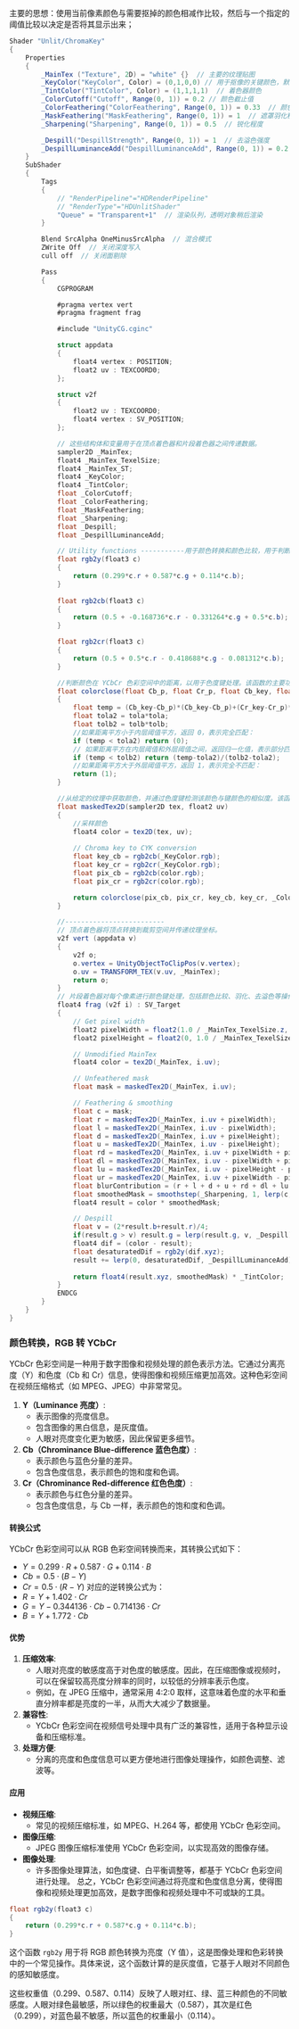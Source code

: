 主要的思想：使用当前像素颜色与需要抠掉的颜色相减作比较，然后与一个指定的阈值比较以决定是否将其显示出来；
```csharp
Shader "Unlit/ChromaKey"
{
    Properties
    {
        _MainTex ("Texture", 2D) = "white" {}  // 主要的纹理贴图
        _KeyColor("KeyColor", Color) = (0,1,0,0) // 用于抠像的关键颜色，默认是绿色
        _TintColor("TintColor", Color) = (1,1,1,1)  // 着色器颜色
        _ColorCutoff("Cutoff", Range(0, 1)) = 0.2 // 颜色截止值
        _ColorFeathering("ColorFeathering", Range(0, 1)) = 0.33  // 颜色羽化程度
        _MaskFeathering("MaskFeathering", Range(0, 1)) = 1  // 遮罩羽化程度
        _Sharpening("Sharpening", Range(0, 1)) = 0.5  // 锐化程度

        _Despill("DespillStrength", Range(0, 1)) = 1  // 去溢色强度
        _DespillLuminanceAdd("DespillLuminanceAdd", Range(0, 1)) = 0.2  // 去溢色亮度增加值
    }
    SubShader
    {
        Tags
        {
            // "RenderPipeline"="HDRenderPipeline"
            // "RenderType"="HDUnlitShader"
            "Queue" = "Transparent+1"  // 渲染队列，透明对象稍后渲染
        }

        Blend SrcAlpha OneMinusSrcAlpha  // 混合模式
        ZWrite Off  // 关闭深度写入
        cull off  // 关闭面剔除

        Pass
        {
            CGPROGRAM

            #pragma vertex vert
            #pragma fragment frag

            #include "UnityCG.cginc"

            struct appdata
            {
                float4 vertex : POSITION;
                float2 uv : TEXCOORD0;
            };

            struct v2f
            {
                float2 uv : TEXCOORD0;
                float4 vertex : SV_POSITION;
            };

			// 这些结构体和变量用于在顶点着色器和片段着色器之间传递数据。
            sampler2D _MainTex;
            float4 _MainTex_TexelSize;
            float4 _MainTex_ST;
            float4 _KeyColor;
            float4 _TintColor;
            float _ColorCutoff;
            float _ColorFeathering;
            float _MaskFeathering;
            float _Sharpening;
            float _Despill;
            float _DespillLuminanceAdd;

            // Utility functions -----------用于颜色转换和颜色比较，用于判断一个像素的颜色是否接近关键颜色。
            float rgb2y(float3 c) 
            {
                return (0.299*c.r + 0.587*c.g + 0.114*c.b);
            }
			
            float rgb2cb(float3 c) 
            {
                return (0.5 + -0.168736*c.r - 0.331264*c.g + 0.5*c.b);
            }

            float rgb2cr(float3 c) 
            {
                return (0.5 + 0.5*c.r - 0.418688*c.g - 0.081312*c.b);
            }

			//判断颜色在 YCbCr 色彩空间中的距离，以用于色度键处理。该函数的主要功能是根据给定的阈值，确定两个颜色（一个是像素颜色，另一个是键颜色）在色度空间上的相似度，并返回一个归一化的值。
            float colorclose(float Cb_p, float Cr_p, float Cb_key, float Cr_key, float tola, float tolb)
            {
                float temp = (Cb_key-Cb_p)*(Cb_key-Cb_p)+(Cr_key-Cr_p)*(Cr_key-Cr_p);
                float tola2 = tola*tola;
                float tolb2 = tolb*tolb;
                //如果距离平方小于内层阈值平方，返回 0，表示完全匹配：
                if (temp < tola2) return (0);
                // 如果距离平方在内层阈值和外层阈值之间，返回归一化值，表示部分匹配：
                if (temp < tolb2) return (temp-tola2)/(tolb2-tola2);
                //如果距离平方大于外层阈值平方，返回 1，表示完全不匹配：
                return (1);
            }

			//从给定的纹理中获取颜色，并通过色度键检测该颜色与键颜色的相似度。该函数的目的是生成一个掩码值，用于进一步的图像处理，例如透明度调整。
            float maskedTex2D(sampler2D tex, float2 uv)
            {
	            //采样颜色
                float4 color = tex2D(tex, uv);
                
                // Chroma key to CYK conversion
                float key_cb = rgb2cb(_KeyColor.rgb);
                float key_cr = rgb2cr(_KeyColor.rgb);
                float pix_cb = rgb2cb(color.rgb);
                float pix_cr = rgb2cr(color.rgb);

                return colorclose(pix_cb, pix_cr, key_cb, key_cr, _ColorCutoff, _ColorFeathering);
            }

            //-------------------------
			// 顶点着色器将顶点转换到裁剪空间并传递纹理坐标。
            v2f vert (appdata v)
            {
                v2f o;
                o.vertex = UnityObjectToClipPos(v.vertex);
                o.uv = TRANSFORM_TEX(v.uv, _MainTex);
                return o;
            }
			// 片段着色器对每个像素进行颜色键处理，包括颜色比较、羽化、去溢色等操作，最后输出处理后的颜色和遮罩
            float4 frag (v2f i) : SV_Target
            {
                // Get pixel width
                float2 pixelWidth = float2(1.0 / _MainTex_TexelSize.z, 0);
                float2 pixelHeight = float2(0, 1.0 / _MainTex_TexelSize.w);

                // Unmodified MainTex
                float4 color = tex2D(_MainTex, i.uv);

                // Unfeathered mask
                float mask = maskedTex2D(_MainTex, i.uv);

                // Feathering & smoothing
                float c = mask;
                float r = maskedTex2D(_MainTex, i.uv + pixelWidth);
                float l = maskedTex2D(_MainTex, i.uv - pixelWidth);
                float d = maskedTex2D(_MainTex, i.uv + pixelHeight); 
                float u = maskedTex2D(_MainTex, i.uv - pixelHeight);
                float rd = maskedTex2D(_MainTex, i.uv + pixelWidth + pixelHeight) * .707;
                float dl = maskedTex2D(_MainTex, i.uv - pixelWidth + pixelHeight) * .707;
                float lu = maskedTex2D(_MainTex, i.uv - pixelHeight - pixelWidth) * .707;
                float ur = maskedTex2D(_MainTex, i.uv + pixelWidth - pixelHeight) * .707;
                float blurContribution = (r + l + d + u + rd + dl + lu + ur + c) * 0.12774655;
                float smoothedMask = smoothstep(_Sharpening, 1, lerp(c, blurContribution, _MaskFeathering));
                float4 result = color * smoothedMask;

                // Despill
                float v = (2*result.b+result.r)/4;
                if(result.g > v) result.g = lerp(result.g, v, _Despill);
                float4 dif = (color - result);
                float desaturatedDif = rgb2y(dif.xyz);
                result += lerp(0, desaturatedDif, _DespillLuminanceAdd);
                
                return float4(result.xyz, smoothedMask) * _TintColor;
            }
            ENDCG
        }
    }
}

```

### 颜色转换，RGB 转 YCbCr
YCbCr 色彩空间是一种用于数字图像和视频处理的颜色表示方法。它通过分离亮度（Y）和色度（Cb 和 Cr）信息，使得图像和视频压缩更加高效。这种色彩空间在视频压缩格式（如 MPEG、JPEG）中非常常见。
1. **Y（Luminance 亮度）**:
    - 表示图像的亮度信息。
    - 包含图像的黑白信息，是灰度值。
    - 人眼对亮度变化更为敏感，因此保留更多细节。
2. **Cb（Chrominance Blue-difference 蓝色色度）**:
    - 表示颜色与蓝色分量的差异。
    - 包含色度信息，表示颜色的饱和度和色调。
3. **Cr（Chrominance Red-difference 红色色度）**:
    - 表示颜色与红色分量的差异。
    - 包含色度信息，与 Cb 一样，表示颜色的饱和度和色调。
#### 转换公式

YCbCr 色彩空间可以从 RGB 色彩空间转换而来，其转换公式如下：
- $Y = 0.299 \cdot R + 0.587 \cdot G + 0.114 \cdot B$
- $Cb = 0.5 \cdot (B - Y)$
- $Cr = 0.5 \cdot (R - Y)$
对应的逆转换公式为：
- $R = Y + 1.402 \cdot Cr$
- $G = Y - 0.344136 \cdot Cb - 0.714136 \cdot Cr$
- $B = Y + 1.772 \cdot Cb$
#### 优势
1. **压缩效率**:
    - 人眼对亮度的敏感度高于对色度的敏感度。因此，在压缩图像或视频时，可以在保留较高亮度分辨率的同时，以较低的分辨率表示色度。
    - 例如，在 JPEG 压缩中，通常采用 4:2:0 取样，这意味着色度的水平和垂直分辨率都是亮度的一半，从而大大减少了数据量。
2. **兼容性**:
    - YCbCr 色彩空间在视频信号处理中具有广泛的兼容性，适用于各种显示设备和压缩标准。
3. **处理方便**:
    - 分离的亮度和色度信息可以更方便地进行图像处理操作，如颜色调整、滤波等。
#### 应用
- **视频压缩**:
    - 常见的视频压缩标准，如 MPEG、H.264 等，都使用 YCbCr 色彩空间。
- **图像压缩**:
    - JPEG 图像压缩标准使用 YCbCr 色彩空间，以实现高效的图像存储。
- **图像处理**:
    - 许多图像处理算法，如色度键、白平衡调整等，都基于 YCbCr 色彩空间进行处理。
总之，YCbCr 色彩空间通过将亮度和色度信息分离，使得图像和视频处理更加高效，是数字图像和视频处理中不可或缺的工具。
```csharp
float rgb2y(float3 c) 
{
    return (0.299*c.r + 0.587*c.g + 0.114*c.b);
}
```
这个函数 `rgb2y` 用于将 RGB 颜色转换为亮度（Y 值），这是图像处理和色彩转换中的一个常见操作。具体来说，这个函数计算的是灰度值，它基于人眼对不同颜色的感知敏感度。

这些权重值（0.299、0.587、0.114）反映了人眼对红、绿、蓝三种颜色的不同敏感度。人眼对绿色最敏感，所以绿色的权重最大（0.587），其次是红色（0.299），对蓝色最不敏感，所以蓝色的权重最小（0.114）。

